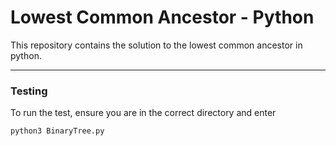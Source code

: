 # Lowest Common Ancestor - Python

This repository contains the solution to the lowest common ancestor in python.

---

### Testing

To run the test, ensure you are in the correct directory and enter

```
python3 BinaryTree.py
```
